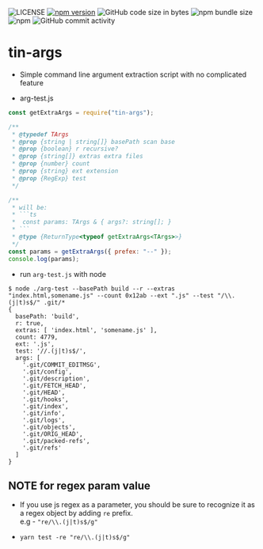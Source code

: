 ![LICENSE](https://img.shields.io/badge/Lisence-MIT-blue.svg)
[![npm version](https://badge.fury.io/js/tin-args.svg)](https://badge.fury.io/js/tin-args)
![GitHub code size in bytes](https://img.shields.io/github/languages/code-size/jeffy-g/tiny-args.svg?style=plastic)
![npm bundle size](https://img.shields.io/bundlephobia/min/tin-args?style=plastic)
![npm](https://img.shields.io/npm/dm/tin-args.svg?style=plastic)
![GitHub commit activity](https://img.shields.io/github/commit-activity/m/jeffy-g/tiny-args.svg?style=plastic)

# tin-args

  + Simple command line argument extraction script with no complicated feature

+ arg-test.js

```js
const getExtraArgs = require("tin-args");

/**
 * @typedef TArgs
 * @prop {string | string[]} basePath scan base
 * @prop {boolean} r recursive?
 * @prop {string[]} extras extra files
 * @prop {number} count
 * @prop {string} ext extension
 * @prop {RegExp} test
 */

/**
 * will be:
 * ```ts
 *  const params: TArgs & { args?: string[]; }
 * ```
 * @type {ReturnType<typeof getExtraArgs<TArgs>>}
 */
const params = getExtraArgs({ prefex: "--" });
console.log(params);
```

+ run `arg-test.js` with node

```shell
$ node ./arg-test --basePath build --r --extras "index.html,somename.js" --count 0x12ab --ext ".js" --test "/\\.(j|t)s$/" .git/*
{
  basePath: 'build',
  r: true,
  extras: [ 'index.html', 'somename.js' ],
  count: 4779,
  ext: '.js',
  test: '//.(j|t)s$/',
  args: [
    '.git/COMMIT_EDITMSG',
    '.git/config',
    '.git/description',
    '.git/FETCH_HEAD',
    '.git/HEAD',
    '.git/hooks',
    '.git/index',
    '.git/info',
    '.git/logs',
    '.git/objects',
    '.git/ORIG_HEAD',
    '.git/packed-refs',
    '.git/refs'
  ]
}
```

## NOTE for regex param value

  + If you use js regex as a parameter, you should be sure to recognize it as a regex object by adding `re` prefix.  
    e.g - `"re/\\.(j|t)s$/g"`

  + `yarn test -re "re/\\.(j|t)s$/g"`

